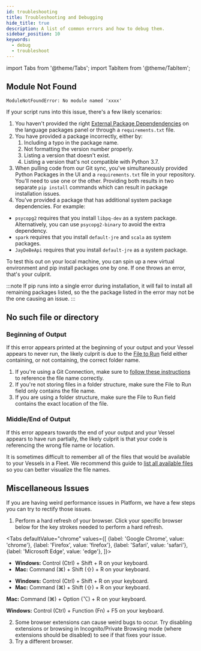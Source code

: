 ```yaml
---
id: troubleshooting
title: Troubleshooting and Debugging
hide_title: true
description: A list of common errors and how to debug them.
sidebar_position: 10
keywords:
  - debug
  - troubleshoot
---
```


import Tabs from '@theme/Tabs';
import TabItem from '@theme/TabItem';

## Module Not Found

`ModuleNotFoundError: No module named 'xxxx'`

If your script runs into this issue, there's a few likely scenarios:
1. You haven't provided the right [External Package Dependendencies](reference/packages/external-package-dependencies.md) on the language packages panel or through a `requirements.txt` file.
2. You have provided a package incorrectly, either by:
   1. Including a typo in the package name.
   2. Not formatting the version number properly.
   3. Listing a version that doesn't exist.
   4. Listing a version that's not compatible with Python 3.7.
3. When pulling code from our Git sync, you've simultaneously provided Python Packages in the UI and a `requirements.txt` file in your repository. You'll need to use one or the other. Providing both results in two separate `pip install` commands which can result in package installation issues.
4. You've provided a package that has additional system package dependencies. For example:

- `psycopg2` requires that you install `libpq-dev` as a system package. Alternatively, you can use `psycopg2-binary` to avoid the extra dependency.
- `spark` requires that you install `default-jre` and `scala` as system packages.
- `JayDeBeApi` requires that you install `default-jre` as a system package.

To test this out on your local machine, you can spin up a new virtual environment and pip install packages one by one. If one throws an error, that's your culprit.

:::note
If pip runs into a single error during installation, it will fail to install all remaining packages listed, so the the package listed in the error may not be the one causing an issue.
:::

## No such file or directory

### Beginning of Output
If this error appears printed at the beginning of your output and your Vessel appears to never run, the likely culprit is due to the [File to Run](reference/code/code-overview.md) field either containing, or not containing, the correct folder name.

1. If you're using a Git Connection, make sure to [follow these instructions](reference/code/git-connection.md#accessing-code-from-git) to reference the file name correctly.
2. If you're not storing files in a folder structure, make sure the File to Run field only contains the file name.
3. If you are using a folder structure, make sure the File to Run field contains the exact location of the file.

### Middle/End of Output
If this error appears towards the end of your output and your Vessel appears to have run partially, the likely culprit is that your code is referencing the wrong file name or location.

It is sometimes difficult to remember all of the files that would be available to your Vessels in a Fleet. We recommend this guide to [list all available files](how-tos/fleets/see-all-files.md) so you can better visualize the file names.

## Miscellaneous Issues
If you are having weird performance issues in Platform, we have a few steps you can try to rectify those issues. 

1. Perform a hard refresh of your browser. Click your specific browser below for the key strokes needed to perform a hard refresh.

<Tabs
defaultValue="chrome"
values={[
{label: 'Google Chrome', value: 'chrome'},
{label: 'Firefox', value: 'firefox'},
{label: 'Safari', value: 'safari'},
{label: 'Microsoft Edge', value: 'edge'},
]}>
<TabItem value="chrome">

- **Windows:** Control (Ctrl) + Shift + R on your keyboard.  
- **Mac:** Command (⌘) + Shift (⇧) + R on your keyboard.

</TabItem>

<TabItem value="firefox">

- **Windows:** Control (Ctrl) + Shift + R on your keyboard.
- **Mac:** Command (⌘) + Shift (⇧) + R on your keyboard.

</TabItem>
<TabItem value="safari">

**Mac:** Command (⌘) + Option (⌥) + R on your keyboard.

</TabItem>

<TabItem value="edge">

**Windows:** Control (Ctrl) + Function (Fn) + F5 on your keyboard.

</TabItem>

</Tabs>

2. Some browser extensions can cause weird bugs to occur. Try disabling extensions or browsing in Incognito/Private Browsing mode (where extensions should be disabled) to see if that fixes your issue.
3. Try a different browser.
